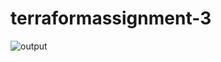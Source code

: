 ﻿# terraformassignment-3
 
 
![output](https://user-images.githubusercontent.com/124339203/222659552-c6c9f209-9073-42bf-9c0d-31eb2eeaee32.JPG)

